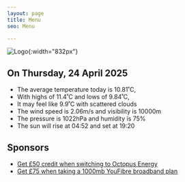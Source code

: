 ```yaml
---
layout: page
title: Menu
seo: Menu

---
```


![Logo](/images/logo.jpg){:width="832px"}

<!-- weather_marker starts -->
## On Thursday, 24 April 2025

- The average temperature today is 10.81˚C,
- With highs of 11.4˚C and lows of 9.84˚C,
- It may feel like 9.9˚C with scattered clouds
- The wind speed is 2.06m/s and visibility is 10000m
- The pressure is 1022hPa and humidity is 75%
- The sun will rise at 04:52 and set at 19:20

<!-- weather_marker ends -->

## Sponsors

- [Get £50 credit when switching to Octopus Energy](https://bit.ly/3oD1nnS)
- [Get £75 when taking a 1000mb YouFibre broadband plan](https://aklam.io/91zWhU?)
